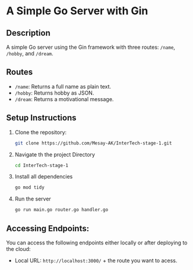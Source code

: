 # A Simple Go Server with Gin

## Description
A simple Go server using the Gin framework with three routes: `/name`, `/hobby`, and `/dream`.

## Routes
- `/name`: Returns a full name as plain text.
- `/hobby`: Returns hobby as JSON.
- `/dream`: Returns a motivational message.


## Setup Instructions
1. Clone the repository:
   ```bash
   git clone https://github.com/Mesay-AK/InterTech-stage-1.git

2. Navigate th the project Directory
    ```bash
    cd InterTech-stage-1

3. Install all dependencies
    ```bash
    go mod tidy

4. Run the server
    ```bash
    go run main.go router.go handler.go 

## Accessing Endpoints:

You can access the following endpoints either locally or after deploying to the cloud:

 - Local URL: `http://localhost:3000/` + the route you want to acess.




